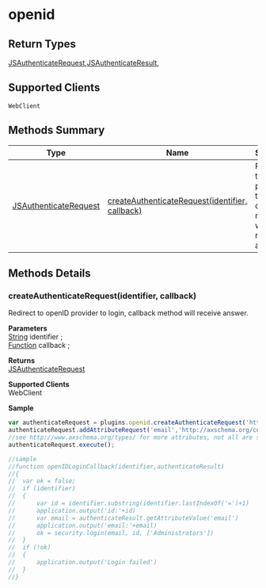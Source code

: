 #  openid

## **Return Types**
[JSAuthenticateRequest](./JSAuthenticateRequest.md),[JSAuthenticateResult](./JSAuthenticateResult.md),
## **Supported Clients**

    WebClient

## Methods Summary

| Type                                                  | Name                    | Summary                                                                                                           |
| ----------------------------------------------------- | ----------------------- | ----------------------------------------------------------------------------------------------------------------- |
| [JSAuthenticateRequest](./JSAuthenticateRequest.md) | [createAuthenticateRequest(identifier, callback)](openid.md#createauthenticaterequest-identifier-callback)                   | Redirect to openID provider to login, callback method will receive answer..                                    |

## Methods Details

### createAuthenticateRequest(identifier, callback)

Redirect to openID provider to login, callback method will receive answer.

**Parameters**\
[String](../../JSLib/String.md) identifier  ;\
[Function](../../JSLib/Function.md) callback  ;

**Returns**\
[JSAuthenticateRequest](./JSAuthenticateRequest.md) 

**Supported Clients**\
WebClient

**Sample**

```javascript
var authenticateRequest = plugins.openid.createAuthenticateRequest('https://www.google.com/accounts/o8/id',openIDLoginCallback);
authenticateRequest.addAttributeRequest('email','http://axschema.org/contact/email',true);
//see http://www.axschema.org/types/ for more attributes, not all are supported by all providers!
authenticateRequest.execute();

//sample
//function openIDLoginCallback(identifier,authenticateResult)
//{
//	var ok = false;
//	if (identifier)
//	{
//		var id = identifier.substring(identifier.lastIndexOf('=')+1)
//		application.output('id:'+id)
//		var email = authenticateResult.getAttributeValue('email')
//		application.output('email:'+email)
//		ok = security.login(email, id, ['Administrators'])
//	}
//	if (!ok)
//	{
//		application.output('Login failed')
//	}
//}
```

